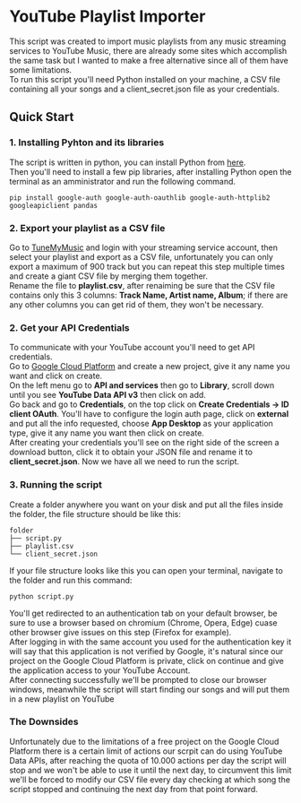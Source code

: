 # YouTube Playlist Importer

This script was created to import music playlists from any music streaming services to YouTube Music, there are already some sites which accomplish the same task but I wanted to make a free alternative since all of them have some limitations.<br>
To run this script you'll need Python installed on your machine, a CSV file containing all your songs and a client_secret.json file as your credentials.

## Quick Start
### 1. Installing Pyhton and its libraries
The script is written in python, you can install Python from [here](https://www.python.org/downloads/).<br>
Then you'll need to install a few pip libraries, after installing Python open the terminal as an amministrator and run the following command.
```
pip install google-auth google-auth-oauthlib google-auth-httplib2 googleapiclient pandas
```
### 2. Export your playlist as a CSV file
Go to [TuneMyMusic](https://www.tunemymusic.com/) and login with your streaming service account, then select your playlist and export as a CSV file, unfortunately you can only export a maximum of 900 track but you can repeat this step multiple times and create a giant CSV file by merging them together.<br>
Rename the file to <b>playlist.csv</b>, after renaiming be sure that the CSV file contains only this 3 columns: <b>Track Name, Artist name, Album</b>; if there are any other columns you can get rid of them, they won't be necessary.

### 2. Get your API Credentials
To communicate with your YouTube account you'll need to get API credentials.<br>
Go to [Google Cloud Platform](https://console.cloud.google.com) and create a new project, give it any name you want and click on create.<br>
On the left menu go to <b>API and services</b> then go to <b>Library</b>, scroll down until you see <b>YouTube Data API v3</b> then click on add.<br>
Go back and go to <b>Credentials</b>, on the top click on <b>Create Credentials -> ID client OAuth</b>. You'll have to configure the login auth page, click on <b>external</b> and put all the info requested, choose <b>App Desktop</b> as your application type, give it any name you want then click on create.<br>
After creating your credentials you'll see on the right side of the screen a download button, click it to obtain your JSON file and rename it to <b>client_secret.json</b>. Now we have all we need to run the script.

### 3. Running the script
Create a folder anywhere you want on your disk and put all the files inside the folder, the file structure should be like this:
```
folder
├── script.py
├── playlist.csv
└── client_secret.json
```
If your file structure looks like this you can open your terminal, navigate to the folder and run this command:
```
python script.py
```
You'll get redirected to an authentication tab on your default browser, be sure to use a browser based on chromium (Chrome, Opera, Edge) cuase other browser give issues on this step (Firefox for example).<br>
After logging in with the same account you used for the authentication key it will say that this application is not verified by Google, it's natural since our project on the Google Cloud Platform is private, click on continue and give the application access to your YouTube Account.<br> 
After connecting successfully we'll be prompted to close our browser windows, meanwhile the script will start finding our songs and will put them in a new playlist on YouTube<br>
### The Downsides
Unfortunately due to the limitations of a free project on the Google Cloud Platform there is a certain limit of actions our scrpit can do using YouTube Data APIs, after reaching the quota of 10.000 actions per day the script will stop and we won't be able to use it until the next day, to circumvent this limit we'll be forced to modify our CSV file every day checking at which song the script stopped and continuing the next day from that point forward.
